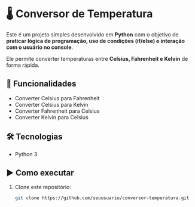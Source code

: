 # 🌡️ Conversor de Temperatura

Este é um projeto simples desenvolvido em **Python** com o objetivo de **praticar lógica de programação, uso de condições (if/else) e interação com o usuário no console**.  

Ele permite converter temperaturas entre **Celsius, Fahrenheit e Kelvin** de forma rápida.

## 🚀 Funcionalidades
- Converter Celsius para Fahrenheit
- Converter Celsius para Kelvin
- Converter Fahrenheit para Celsius
- Converter Kelvin para Celsius

## 🛠️ Tecnologias
- Python 3

## ▶️ Como executar
1. Clone este repositório:
   ```bash
   git clone https://github.com/seuusuario/conversor-temperatura.git
